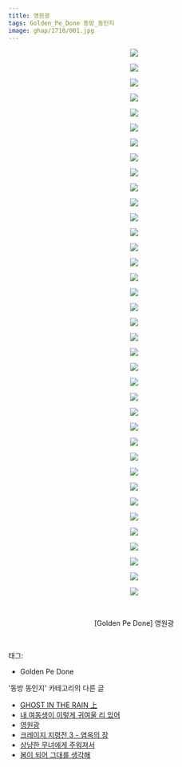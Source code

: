 ```yaml
---
title: 영원광
tags: Golden_Pe_Done 동방_동인지
image: ghap/1718/001.jpg
---
```

<div class="article">
<p style="text-align: center; clear: none; float: none;"><img src="{{ site.nasurl }}/ghap/1718/001.jpg"/></p>
<p style="text-align: center; clear: none; float: none;"><img src="{{ site.nasurl }}/ghap/1718/002.jpg"/></p>
<p style="text-align: center; clear: none; float: none;"><img src="{{ site.nasurl }}/ghap/1718/003.jpg"/></p>
<p style="text-align: center; clear: none; float: none;"><img src="{{ site.nasurl }}/ghap/1718/004.jpg"/></p>
<p style="text-align: center; clear: none; float: none;"><img src="{{ site.nasurl }}/ghap/1718/005.jpg"/></p>
<p style="text-align: center; clear: none; float: none;"><img src="{{ site.nasurl }}/ghap/1718/006.jpg"/></p>
<p style="text-align: center; clear: none; float: none;"><img src="{{ site.nasurl }}/ghap/1718/007.jpg"/></p>
<p style="text-align: center; clear: none; float: none;"><img src="{{ site.nasurl }}/ghap/1718/008.jpg"/></p>
<p style="text-align: center; clear: none; float: none;"><img src="{{ site.nasurl }}/ghap/1718/009.jpg"/></p>
<p style="text-align: center; clear: none; float: none;"><img src="{{ site.nasurl }}/ghap/1718/010.jpg"/></p>
<p style="text-align: center; clear: none; float: none;"><img src="{{ site.nasurl }}/ghap/1718/011.jpg"/></p>
<p style="text-align: center; clear: none; float: none;"><img src="{{ site.nasurl }}/ghap/1718/012.jpg"/></p>
<p style="text-align: center; clear: none; float: none;"><img src="{{ site.nasurl }}/ghap/1718/013.jpg"/></p>
<p style="text-align: center; clear: none; float: none;"><img src="{{ site.nasurl }}/ghap/1718/014.jpg"/></p>
<p style="text-align: center; clear: none; float: none;"><img src="{{ site.nasurl }}/ghap/1718/015.jpg"/></p>
<p style="text-align: center; clear: none; float: none;"><img src="{{ site.nasurl }}/ghap/1718/016.jpg"/></p>
<p style="text-align: center; clear: none; float: none;"><img src="{{ site.nasurl }}/ghap/1718/017.jpg"/></p>
<p style="text-align: center; clear: none; float: none;"><img src="{{ site.nasurl }}/ghap/1718/018.jpg"/></p>
<p style="text-align: center; clear: none; float: none;"><img src="{{ site.nasurl }}/ghap/1718/019.jpg"/></p>
<p style="text-align: center; clear: none; float: none;"><img src="{{ site.nasurl }}/ghap/1718/020.jpg"/></p>
<p style="text-align: center; clear: none; float: none;"><img src="{{ site.nasurl }}/ghap/1718/021.jpg"/></p>
<p style="text-align: center; clear: none; float: none;"><img src="{{ site.nasurl }}/ghap/1718/022.jpg"/></p>
<p style="text-align: center; clear: none; float: none;"><img src="{{ site.nasurl }}/ghap/1718/023.jpg"/></p>
<p style="text-align: center; clear: none; float: none;"><img src="{{ site.nasurl }}/ghap/1718/024.jpg"/></p>
<p style="text-align: center; clear: none; float: none;"><img src="{{ site.nasurl }}/ghap/1718/025.jpg"/></p>
<p style="text-align: center; clear: none; float: none;"><img src="{{ site.nasurl }}/ghap/1718/026.jpg"/></p>
<p style="text-align: center; clear: none; float: none;"><img src="{{ site.nasurl }}/ghap/1718/027.jpg"/></p>
<p style="text-align: center; clear: none; float: none;"><img src="{{ site.nasurl }}/ghap/1718/028.jpg"/></p>
<p style="text-align: center; clear: none; float: none;"><img src="{{ site.nasurl }}/ghap/1718/029.jpg"/></p>
<p style="text-align: center; clear: none; float: none;"><img src="{{ site.nasurl }}/ghap/1718/030.jpg"/></p>
<p style="text-align: center; clear: none; float: none;"><img src="{{ site.nasurl }}/ghap/1718/031.jpg"/></p>
<p style="text-align: center; clear: none; float: none;"><img src="{{ site.nasurl }}/ghap/1718/032.jpg"/></p>
<p style="text-align: center; clear: none; float: none;"><img src="{{ site.nasurl }}/ghap/1718/033.jpg"/></p>
<p style="text-align: center; clear: none; float: none;"><img src="{{ site.nasurl }}/ghap/1718/034.jpg"/></p>
<p style="text-align: center; clear: none; float: none;"><img src="{{ site.nasurl }}/ghap/1718/035.jpg"/></p>
<p style="text-align: center; clear: none; float: none;"><img src="{{ site.nasurl }}/ghap/1718/036.jpg"/></p>
<p style="text-align: center; clear: none; float: none;"><img src="{{ site.nasurl }}/ghap/1718/037.jpg"/></p>
<p style="text-align: center; clear: none; float: none;"><br/></p>
<p style="text-align: center; clear: none; float: none;">[Golden Pe Done] 영원광</p>
<p><br/></p>
</div><div class="tagTrail">
<p>태그: </p>
<ul>
<li>Golden Pe Done</li>
</ul>
</div><div class="another">
<p>'동방 동인지' 카테고리의 다른 글</p>
<ul>
<li><a href="/2016-08-20-ghap_1720">GHOST IN THE RAIN 上</a></li>
<li><a href="/2016-08-20-ghap_1719">내 여동생이 이렇게 귀여울 리 있어</a></li>
<li><a href="/2016-08-20-ghap_1718">영원광</a></li>
<li><a href="/2016-08-20-ghap_1717">크레이지 지령전 3 - 염옥의 장</a></li>
<li><a href="/2016-08-20-ghap_1715">상냥한 무녀에게 주워져서</a></li>
<li><a href="/2016-08-20-ghap_1713">봄이 되어 그대를 생각해</a></li>
</ul>
</div><div class="cb_module cb_fluid">
<div class="cb_wrt cb_profile">
</div><!-- commentList close -->
</div>
